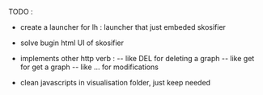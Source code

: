 TODO : 

- create a launcher for lh : launcher that just embeded skosifier

- solve bugin html UI of skosifier

- implements other http verb : 
-- like DEL for deleting a graph
-- like get for get a graph
-- like ... for modifications

- clean javascripts in visualisation folder, just keep needed
